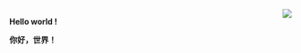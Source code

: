 <img align="right" src="https://github-readme-stats.vercel.app/api?username=Mulyii&show_icons=true&icon_color=ffdd00&title_color=9999ff&line_height=32&hide_border=true&hide_title=false">

**Hello world !**

**你好，世界！**

